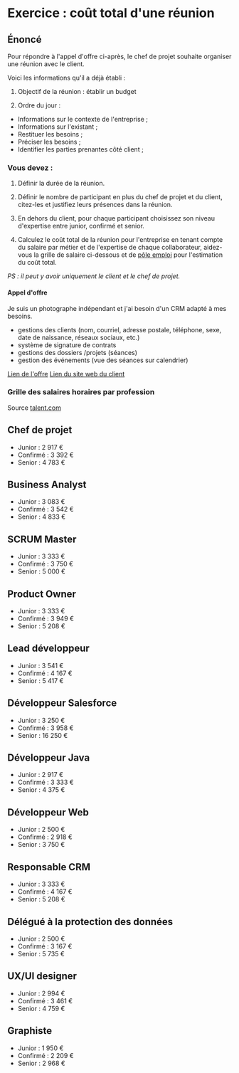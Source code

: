 # Exercice : coût total d'une réunion

## Énoncé

Pour répondre à l'appel d'offre ci-après, le chef de projet souhaite organiser une réunion avec le client.

Voici les informations qu'il a déjà établi :

1. Objectif de la réunion : établir un budget

2. Ordre du jour : 

- Informations sur le contexte de l'entreprise ;
- Informations sur l'existant ;
- Restituer les besoins ;
- Préciser les besoins ;
- Identifier les parties prenantes côté client ;

### Vous devez : 

1. Définir la durée de la réunion.

2. Définir le nombre de participant en plus du chef de projet et du client, citez-les et justifiez leurs présences dans la réunion.

3. En dehors du client, pour chaque participant choisissez son niveau d'expertise entre junior, confirmé et senior.

3. Calculez le coût total de la réunion pour l'entreprise en tenant compte du salaire par métier et de l'expertise de chaque collaborateur, aidez-vous la grille de salaire ci-dessous et de [pôle emploi](https://entreprise.pole-emploi.fr/cout-salarie/) pour l'estimation du coût total.

*PS : il peut y avoir uniquement le client et le chef de projet.*

#### Appel d'offre

Je suis un photographe indépendant et j'ai besoin d'un CRM adapté à mes besoins.
- gestions des clients (nom, courriel, adresse postale, téléphone, sexe, date de naissance, réseaux sociaux, etc.)
- système de signature de contrats
- gestions des dossiers /projets (séances)
- gestion des événements (vue des séances sur calendrier)

[Lien de l'offre](https://www.codeur.com/projects/330179-creation-d-un-crm)
[Lien du site web du client](https://justinehphotography.com/)

### Grille des salaires horaires par profession

Source [talent.com](https://fr.talent.com/salary)

## Chef de projet

- Junior :  2 917 €
- Confirmé : 3 392 €
- Senior : 4 783 €

## Business Analyst

- Junior :  3 083 €
- Confirmé : 3 542 €
- Senior : 4 833 €

## SCRUM Master

- Junior : 3 333 €
- Confirmé : 3 750 €
- Senior : 5 000 €

## Product Owner

- Junior : 3 333 €
- Confirmé : 3 949 €
- Senior : 5 208 €

## Lead développeur

- Junior : 3 541 €
- Confirmé : 4 167 €
- Senior : 5 417 €


## Développeur Salesforce

- Junior : 3 250 €
- Confirmé : 3 958 €
- Senior : 16 250 €


## Développeur Java

- Junior : 2 917 €
- Confirmé : 3 333 €
- Senior : 4 375 €

## Développeur Web

- Junior : 2 500 €
- Confirmé : 2 918 €
- Senior : 3 750 €


## Responsable CRM

- Junior : 3 333 €
- Confirmé : 4 167 €
- Senior : 5 208 €

## Délégué à la protection des données

- Junior : 2 500 €
- Confirmé : 3 167 €
- Senior : 5 735 €

## UX/UI designer

- Junior : 2 994 €
- Confirmé : 3 461 €
- Senior : 4 759 €

## Graphiste

- Junior : 1 950 €
- Confirmé : 2 209 €
- Senior : 2 968 €